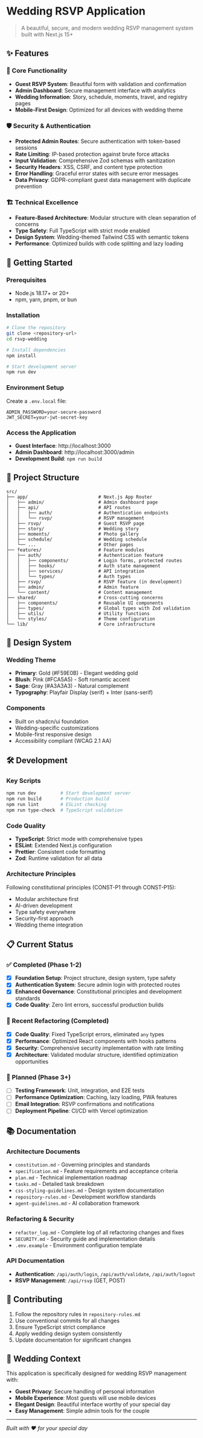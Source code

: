 # Wedding RSVP Application

> A beautiful, secure, and modern wedding RSVP management system built with Next.js 15+

## ✨ Features

### 🎯 Core Functionality
- **Guest RSVP System**: Beautiful form with validation and confirmation
- **Admin Dashboard**: Secure management interface with analytics
- **Wedding Information**: Story, schedule, moments, travel, and registry pages
- **Mobile-First Design**: Optimized for all devices with wedding theme

### 🛡️ Security & Authentication
- **Protected Admin Routes**: Secure authentication with token-based sessions
- **Rate Limiting**: IP-based protection against brute force attacks
- **Input Validation**: Comprehensive Zod schemas with sanitization
- **Security Headers**: XSS, CSRF, and content type protection
- **Error Handling**: Graceful error states with secure error messages
- **Data Privacy**: GDPR-compliant guest data management with duplicate prevention

### 🏗️ Technical Excellence
- **Feature-Based Architecture**: Modular structure with clean separation of concerns
- **Type Safety**: Full TypeScript with strict mode enabled
- **Design System**: Wedding-themed Tailwind CSS with semantic tokens
- **Performance**: Optimized builds with code splitting and lazy loading

## 🚀 Getting Started

### Prerequisites
- Node.js 18.17+ or 20+
- npm, yarn, pnpm, or bun

### Installation
```bash
# Clone the repository
git clone <repository-url>
cd rsvp-wedding

# Install dependencies
npm install

# Start development server
npm run dev
```

### Environment Setup
Create a `.env.local` file:
```env
ADMIN_PASSWORD=your-secure-password
JWT_SECRET=your-jwt-secret-key
```

### Access the Application
- **Guest Interface**: http://localhost:3000
- **Admin Dashboard**: http://localhost:3000/admin
- **Development Build**: `npm run build`

## 📁 Project Structure

```
src/
├── app/                          # Next.js App Router
│   ├── admin/                    # Admin dashboard page
│   ├── api/                      # API routes
│   │   ├── auth/                 # Authentication endpoints
│   │   └── rsvp/                 # RSVP management
│   ├── rsvp/                     # Guest RSVP page
│   ├── story/                    # Wedding story
│   ├── moments/                  # Photo gallery
│   ├── schedule/                 # Wedding schedule
│   └── ...                       # Other pages
├── features/                     # Feature modules
│   ├── auth/                     # Authentication feature
│   │   ├── components/           # Login forms, protected routes
│   │   ├── hooks/                # Auth state management
│   │   ├── services/             # API integration
│   │   └── types/                # Auth types
│   ├── rsvp/                     # RSVP feature (in development)
│   ├── admin/                    # Admin feature
│   └── content/                  # Content management
├── shared/                       # Cross-cutting concerns
│   ├── components/               # Reusable UI components
│   ├── types/                    # Global types with Zod validation
│   ├── utils/                    # Utility functions
│   └── styles/                   # Theme configuration
└── lib/                          # Core infrastructure
```

## 🎨 Design System

### Wedding Theme
- **Primary**: Gold (#F59E0B) - Elegant wedding gold
- **Blush**: Pink (#FCA5A5) - Soft romantic accent
- **Sage**: Gray (#A3A3A3) - Natural complement
- **Typography**: Playfair Display (serif) + Inter (sans-serif)

### Components
- Built on shadcn/ui foundation
- Wedding-specific customizations
- Mobile-first responsive design
- Accessibility compliant (WCAG 2.1 AA)

## 🛠️ Development

### Key Scripts
```bash
npm run dev         # Start development server
npm run build       # Production build
npm run lint        # ESLint checking
npm run type-check  # TypeScript validation
```

### Code Quality
- **TypeScript**: Strict mode with comprehensive types
- **ESLint**: Extended Next.js configuration
- **Prettier**: Consistent code formatting
- **Zod**: Runtime validation for all data

### Architecture Principles
Following constitutional principles (CONST-P1 through CONST-P15):
- Modular architecture first
- AI-driven development
- Type safety everywhere
- Security-first approach
- Wedding theme integration

## 📋 Current Status

### ✅ Completed (Phase 1-2)
- [x] **Foundation Setup**: Project structure, design system, type safety
- [x] **Authentication System**: Secure admin login with protected routes
- [x] **Enhanced Governance**: Constitutional principles and development standards
- [x] **Code Quality**: Zero lint errors, successful production builds

### 🚧 Recent Refactoring (Completed)
- [x] **Code Quality**: Fixed TypeScript errors, eliminated `any` types
- [x] **Performance**: Optimized React components with hooks patterns
- [x] **Security**: Comprehensive security implementation with rate limiting
- [x] **Architecture**: Validated modular structure, identified optimization opportunities

### 📅 Planned (Phase 3+)
- [ ] **Testing Framework**: Unit, integration, and E2E tests
- [ ] **Performance Optimization**: Caching, lazy loading, PWA features
- [ ] **Email Integration**: RSVP confirmations and notifications
- [ ] **Deployment Pipeline**: CI/CD with Vercel optimization

## 📚 Documentation

### Architecture Documents
- `constitution.md` - Governing principles and standards
- `specification.md` - Feature requirements and acceptance criteria
- `plan.md` - Technical implementation roadmap
- `tasks.md` - Detailed task breakdown
- `css-styling-guidelines.md` - Design system documentation
- `repository-rules.md` - Development workflow standards
- `agent-guidelines.md` - AI collaboration framework

### Refactoring & Security
- `refactor_log.md` - Complete log of all refactoring changes and fixes
- `SECURITY.md` - Security guide and implementation details
- `.env.example` - Environment configuration template

### API Documentation
- **Authentication**: `/api/auth/login`, `/api/auth/validate`, `/api/auth/logout`
- **RSVP Management**: `/api/rsvp` (GET, POST)

## 🤝 Contributing

1. Follow the repository rules in `repository-rules.md`
2. Use conventional commits for all changes
3. Ensure TypeScript strict compliance
4. Apply wedding design system consistently
5. Update documentation for significant changes

## 🎯 Wedding Context

This application is specifically designed for wedding RSVP management with:
- **Guest Privacy**: Secure handling of personal information
- **Mobile Experience**: Most guests will use mobile devices
- **Elegant Design**: Beautiful interface worthy of your special day
- **Easy Management**: Simple admin tools for the couple

---

*Built with ❤️ for your special day*
